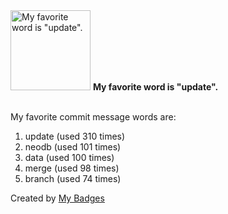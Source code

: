 <img src="https://my-badges.github.io/my-badges/favorite-word.png" alt="My favorite word is &quot;update&quot;." title="My favorite word is &quot;update&quot;." width="128">
<strong>My favorite word is &quot;update&quot;.</strong>
<br><br>

My favorite commit message words are:

1. update (used 310 times)
2. neodb (used 101 times)
3. data (used 100 times)
4. merge (used 98 times)
5. branch (used 74 times)


Created by <a href="https://github.com/my-badges/my-badges">My Badges</a>